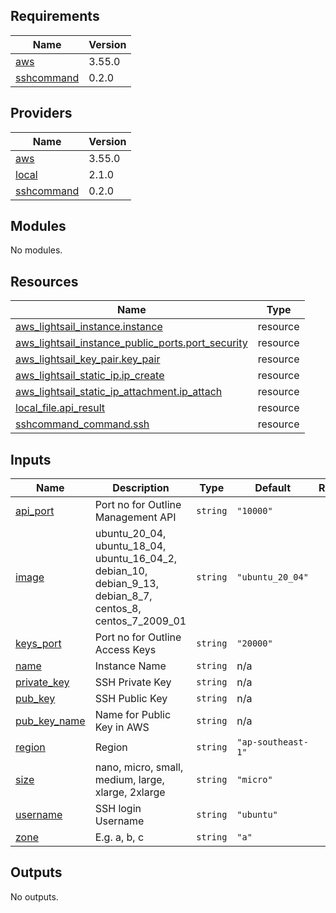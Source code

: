 

<!-- BEGIN_TF_DOCS -->
## Requirements

| Name | Version |
|------|---------|
| <a name="requirement_aws"></a> [aws](#requirement\_aws) | 3.55.0 |
| <a name="requirement_sshcommand"></a> [sshcommand](#requirement\_sshcommand) | 0.2.0 |

## Providers

| Name | Version |
|------|---------|
| <a name="provider_aws"></a> [aws](#provider\_aws) | 3.55.0 |
| <a name="provider_local"></a> [local](#provider\_local) | 2.1.0 |
| <a name="provider_sshcommand"></a> [sshcommand](#provider\_sshcommand) | 0.2.0 |

## Modules

No modules.

## Resources

| Name | Type |
|------|------|
| [aws_lightsail_instance.instance](https://registry.terraform.io/providers/hashicorp/aws/3.55.0/docs/resources/lightsail_instance) | resource |
| [aws_lightsail_instance_public_ports.port_security](https://registry.terraform.io/providers/hashicorp/aws/3.55.0/docs/resources/lightsail_instance_public_ports) | resource |
| [aws_lightsail_key_pair.key_pair](https://registry.terraform.io/providers/hashicorp/aws/3.55.0/docs/resources/lightsail_key_pair) | resource |
| [aws_lightsail_static_ip.ip_create](https://registry.terraform.io/providers/hashicorp/aws/3.55.0/docs/resources/lightsail_static_ip) | resource |
| [aws_lightsail_static_ip_attachment.ip_attach](https://registry.terraform.io/providers/hashicorp/aws/3.55.0/docs/resources/lightsail_static_ip_attachment) | resource |
| [local_file.api_result](https://registry.terraform.io/providers/hashicorp/local/latest/docs/resources/file) | resource |
| [sshcommand_command.ssh](https://registry.terraform.io/providers/invidian/sshcommand/0.2.0/docs/resources/command) | resource |

## Inputs

| Name | Description | Type | Default | Required |
|------|-------------|------|---------|:--------:|
| <a name="input_api_port"></a> [api\_port](#input\_api\_port) | Port no for Outline Management API | `string` | `"10000"` | no |
| <a name="input_image"></a> [image](#input\_image) | ubuntu\_20\_04, ubuntu\_18\_04, ubuntu\_16\_04\_2, debian\_10, debian\_9\_13, debian\_8\_7, centos\_8, centos\_7\_2009\_01 | `string` | `"ubuntu_20_04"` | no |
| <a name="input_keys_port"></a> [keys\_port](#input\_keys\_port) | Port no for Outline Access Keys | `string` | `"20000"` | no |
| <a name="input_name"></a> [name](#input\_name) | Instance Name | `string` | n/a | yes |
| <a name="input_private_key"></a> [private\_key](#input\_private\_key) | SSH Private Key | `string` | n/a | yes |
| <a name="input_pub_key"></a> [pub\_key](#input\_pub\_key) | SSH Public Key | `string` | n/a | yes |
| <a name="input_pub_key_name"></a> [pub\_key\_name](#input\_pub\_key\_name) | Name for Public Key in AWS | `string` | n/a | yes |
| <a name="input_region"></a> [region](#input\_region) | Region | `string` | `"ap-southeast-1"` | no |
| <a name="input_size"></a> [size](#input\_size) | nano, micro, small, medium, large, xlarge, 2xlarge | `string` | `"micro"` | no |
| <a name="input_username"></a> [username](#input\_username) | SSH login Username | `string` | `"ubuntu"` | no |
| <a name="input_zone"></a> [zone](#input\_zone) | E.g. a, b, c | `string` | `"a"` | no |

## Outputs

No outputs.
<!-- END_TF_DOCS -->
